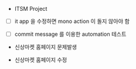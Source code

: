 - ITSM Project

- [ ] it app 을 수정하면 mono action 이 돌지 않아야 함

- [ ] commit message 를 이용한 automation 테스트

- 신상마켓 홈페이지 문제발생

- 신상마켓 홈페이지 수정

